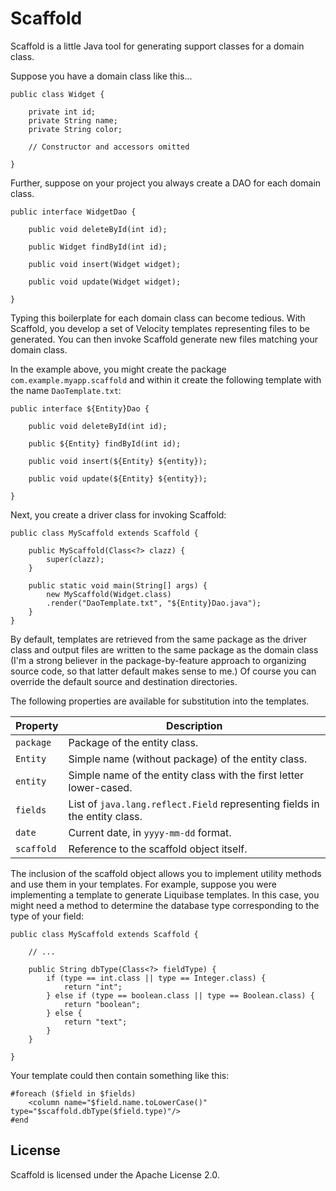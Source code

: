 
# Scaffold

Scaffold is a little Java tool for generating support classes for a
domain class.

Suppose you have a domain class like this...

    public class Widget {

        private int id;
        private String name;
        private String color;

        // Constructor and accessors omitted

    }

Further, suppose on your project you always create a DAO for each domain class.

    public interface WidgetDao {

        public void deleteById(int id);

        public Widget findById(int id);

        public void insert(Widget widget);

        public void update(Widget widget);

    }

Typing this boilerplate for each domain class can become tedious. With Scaffold,
you develop a set of Velocity templates representing files to be generated.
You can then invoke Scaffold generate new files matching your domain class.

In the example above, you might create the package `com.example.myapp.scaffold` and
within it create the following template with the name `DaoTemplate.txt`:

    public interface ${Entity}Dao {

        public void deleteById(int id);

        public ${Entity} findById(int id);

        public void insert(${Entity} ${entity});

        public void update(${Entity} ${entity});

    }

Next, you create a driver class for invoking Scaffold:

    public class MyScaffold extends Scaffold {

        public MyScaffold(Class<?> clazz) {
            super(clazz);
        }

        public static void main(String[] args) {
            new MyScaffold(Widget.class)
            .render("DaoTemplate.txt", "${Entity}Dao.java");
        }
    }

By default, templates are retrieved from the same package as the driver
class and output files are written to the same package as the domain
class (I'm a strong believer in the package-by-feature approach to
organizing source code, so that latter default makes sense to me.) Of
course you can override the default source and destination directories.

The following properties are available for substitution into the templates.

Property   | Description
-----------|-----------------------------------------
`package`  | Package of the entity class.
`Entity`   | Simple name (without package) of the entity class.
`entity`   | Simple name of the entity class with the first letter lower-cased.
`fields`   | List of `java.lang.reflect.Field` representing fields in the entity class.
`date`     | Current date, in `yyyy-mm-dd` format.
`scaffold` | Reference to the scaffold object itself.

The inclusion of the scaffold object allows you to implement utility methods
and use them in your templates. For example, suppose you were implementing a
template to generate Liquibase templates. In this case, you might need a method
to determine the database type corresponding to the type of your field:

    public class MyScaffold extends Scaffold {

        // ...

        public String dbType(Class<?> fieldType) {
            if (type == int.class || type == Integer.class) {
                return "int";
            } else if (type == boolean.class || type == Boolean.class) {
                return "boolean";
            } else {
                return "text";
            }
        }

    }

Your template could then contain something like this:

    #foreach ($field in $fields)
        <column name="$field.name.toLowerCase()" type="$scaffold.dbType($field.type)"/>
    #end


## License

Scaffold is licensed under the Apache License 2.0.



